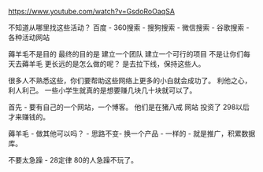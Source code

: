 
https://www.youtube.com/watch?v=GsdoRoOaqSA

不知道从哪里找这些活动？    百度 - 360搜索 - 搜狗搜索 - 微信搜索  - 谷歌搜索 - 各种活动网站 


薅羊毛不是目的 最终的目的是 建立一个团队 建立一个可行的项目   不是让你们每天去薅羊毛  更长远的是怎么做的呢？  是去拉下线，保持这些人。   

很多人不熟悉这些，你们要帮助这些网络上更多的小白就会成功了。       利他之心， 利人利己。  一些小学生就真的是想要赚几块几十块就可以了。 


首先 - 要有自己的一个网站，一个博客。  他们是在猪八戒 网站 投资了 298以后 才来赚钱的。 



薅羊毛 - 做其他可以吗？ - 思路不变- 换一个产品 - 一样的 - 就是推广，积累数据库。 



不要太急躁  - 28定律 80的人急躁不玩了。

